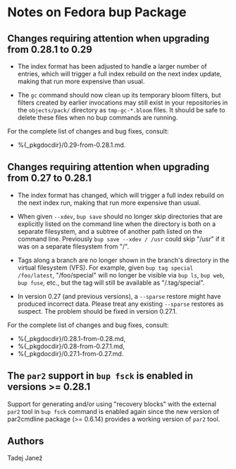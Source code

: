 Notes on Fedora bup Package
===========================

Changes requiring attention when upgrading from 0.28.1 to 0.29
--------------------------------------------------------------

- The index format has been adjusted to handle a larger number of entries,
  which will trigger a full index rebuild on the next index update, making that
  run more expensive than usual.

- The `gc` command should now clean up its temporary bloom filters, but filters
  created by earlier invocations may still exist in your repositories in the
  `objects/pack/` directory as `tmp-gc-*.bloom` files. It should be safe to
  delete these files when no bup commands are running.

For the complete list of changes and bug fixes, consult:
- %{_pkgdocdir}/0.29-from-0.28.1.md.

Changes requiring attention when upgrading from 0.27 to 0.28.1
--------------------------------------------------------------

- The index format has changed, which will trigger a full index rebuild on the
  next index run, making that run more expensive than usual.

- When given `--xdev`, `bup save` should no longer skip directories that are
  explicitly listed on the command line when the directory is both on a
  separate filesystem, and a subtree of another path listed on the command
  line.  Previously `bup save --xdev / /usr` could skip "/usr" if it was on a
  separate filesystem from "/".

- Tags along a branch are no longer shown in the branch's directory in
  the virtual filesystem (VFS).  For example, given `bup tag special
  /foo/latest`, "/foo/special" will no longer be visible via `bup ls`,
  `bup web`, `bup fuse`, etc., but the tag will still be available as
  "/.tag/special".

- In version 0.27 (and previous versions), a `--sparse` restore might have
  produced incorrect data.  Please treat any existing `--sparse` restores as
  suspect.  The problem should be fixed in version 0.27.1.

For the complete list of changes and bug fixes, consult:
- %{_pkgdocdir}/0.28.1-from-0.28.md,
- %{_pkgdocdir}/0.28-from-0.27.1.md,
- %{_pkgdocdir}/0.27.1-from-0.27.md.

The `par2` support in `bup fsck` is enabled in versions >= 0.28.1
-----------------------------------------------------------------

Support for generating and/or using "recovery blocks" with the external `par2`
tool in `bup fsck` command is enabled again since the new version of
par2cmdline package (>= 0.6.14) provides a working version of `par2` tool.


Authors
-------

Tadej Janež
